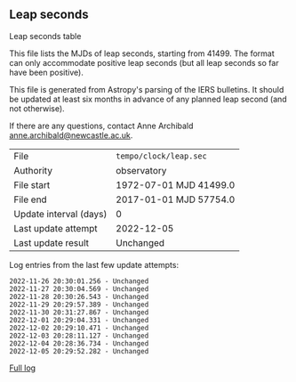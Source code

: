 
## Leap seconds

Leap seconds table

This file lists the MJDs of leap seconds, starting from 41499.
The format can only accommodate positive leap seconds (but all
leap seconds so far have been positive).

This file is generated from Astropy's parsing of the IERS
bulletins. It should be updated at least six months in advance
of any planned leap second (and not otherwise).

If there are any questions, contact Anne Archibald
<anne.archibald@newcastle.ac.uk>.

|     |     |
|:--- |:--- |
| File | `tempo/clock/leap.sec` |
| Authority | observatory |
| File start | 1972-07-01 MJD 41499.0 |
| File end | 2017-01-01 MJD 57754.0 |
| Update interval (days) | 0 |
| Last update attempt | 2022-12-05 |
| Last update result | Unchanged |

Log entries from the last few update attempts:
```
2022-11-26 20:30:01.256 - Unchanged
2022-11-27 20:30:04.569 - Unchanged
2022-11-28 20:30:26.543 - Unchanged
2022-11-29 20:29:57.389 - Unchanged
2022-11-30 20:31:27.867 - Unchanged
2022-12-01 20:29:04.331 - Unchanged
2022-12-02 20:29:10.471 - Unchanged
2022-12-03 20:28:11.127 - Unchanged
2022-12-04 20:28:36.734 - Unchanged
2022-12-05 20:29:52.282 - Unchanged
```
[Full log](https://raw.githubusercontent.com/ipta/pulsar-clock-corrections/main/log/tempo/clock/leap.sec.log)
